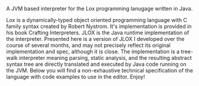 A JVM based interpreter for the Lox programming lanugage written in Java.

Lox is a dynamically-typed object oriented programming 
language with C family syntax created by Robert Nystrom. 
It's implementation is provided in his book Crafting 
Interpreters. JLOX is the Java runtime implementation of
the interpreter. Presented here is a version of JLOX I 
developed over the course of several months, and may not 
precisely reflect its original implementation and spec, 
although it is close. The implementation is a tree-walk 
interpreter meaning parsing, static analysis, and the 
resulting abstract syntax tree are directly translated 
and executed by Java code running on the JVM. Below you 
will find a non-exhaustive technical specification of the 
language with code examples to use in the editor. Enjoy!
